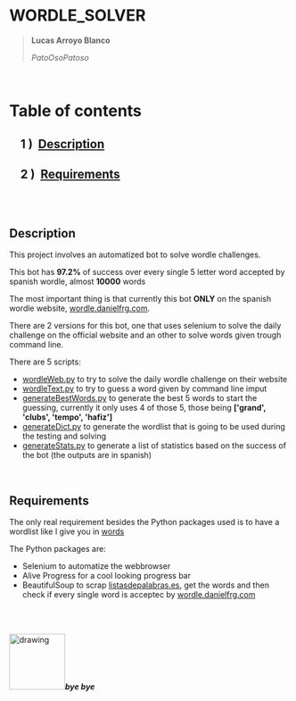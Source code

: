 <!-- Intro -->
# **WORDLE_SOLVER**
> **Lucas Arroyo Blanco**  
> 
> _PatoOsoPatoso_  

&nbsp;

<!-- Index -->
# Table of contents
## &nbsp;&nbsp;&nbsp;&nbsp;1&nbsp;)&nbsp;&nbsp;[Description](#description)
## &nbsp;&nbsp;&nbsp;&nbsp;2&nbsp;)&nbsp;&nbsp;[Requirements](#requirements)

&nbsp;  
&nbsp; 

<!-- Description -->
## **Description**

This project involves an automatized bot to solve wordle challenges.

This bot has **97.2%** of success over every single 5 letter word accepted by spanish wordle, almost **10000** words

The most important thing is that currently this bot **ONLY** on the spanish wordle website, [wordle.danielfrg.com](https://wordle.danielfrg.com/).

There are 2 versions for this bot, one that uses selenium to solve the daily challenge on the official website and an other to solve words given trough command line.

There are 5 scripts:
* [wordleWeb.py](src/wordleWeb.py) to try to solve the daily wordle challenge on their website
* [wordleText.py](src/wordleText.py) to try to guess a word given by command line imput
* [generateBestWords.py](tests/generateBestWords.py) to generate the best 5 words to start the guessing, currently it only uses 4 of those 5, those being **['grand', 'clubs', 'tempo', 'hafiz']**
* [generateDict.py](tests/generateDict.py) to generate the wordlist that is going to be used during the testing and solving
* [generateStats.py](tests/generateStats.py) to generate a list of statistics based on the success of the bot (the outputs are in spanish)

&nbsp;  

<!-- Requirements -->
## **Requirements**
The only real requirement besides the Python packages used is to have a wordlist like I give you in [words](words)

The Python packages are:
* Selenium to automatize the webbrowser
* Alive Progress for a cool looking progress bar
* BeautifulSoup to scrap [listasdepalabras.es](https://www.listasdepalabras.es), get the words and then check if every single word is acceptec by [wordle.danielfrg.com](https://wordle.danielfrg.com/)

&nbsp;  
&nbsp;

<!-- Bye bye -->
<img src="https://static.wikia.nocookie.net/horadeaventura/images/c/c2/CaracolRJS.png/revision/latest?cb=20140518032802&path-prefix=es" alt="drawing" style="width:100px;"/>**_bye bye_**
